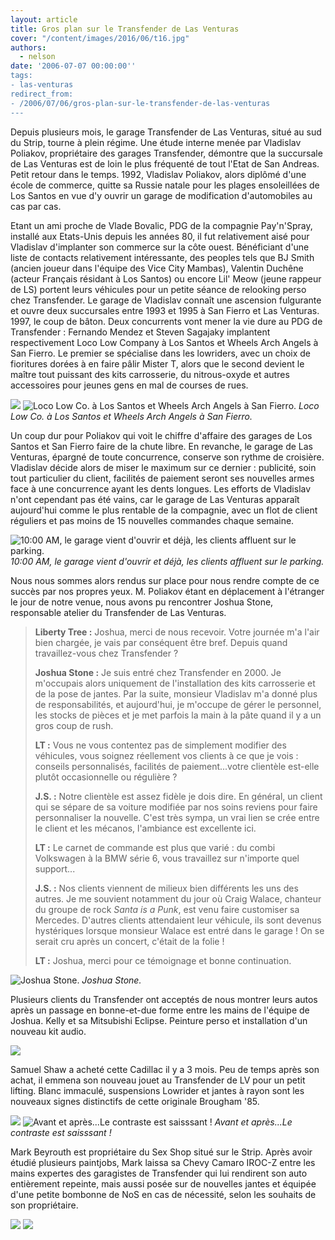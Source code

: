 ```yaml
---
layout: article
title: Gros plan sur le Transfender de Las Venturas
cover: "/content/images/2016/06/t16.jpg"
authors:
  - nelson
date: '2006-07-07 00:00:00''
tags:
- las-venturas
redirect_from:
- /2006/07/06/gros-plan-sur-le-transfender-de-las-venturas
---
```


Depuis plusieurs mois, le garage Transfender de Las Venturas, situé au sud du Strip, tourne à plein régime. Une étude interne menée par Vladislav Poliakov, propriétaire des garages Transfender, démontre que la succursale de Las Venturas est de loin le plus fréquenté de tout l'Etat de San Andreas. Petit retour dans le temps. 1992, Vladislav Poliakov, alors diplômé d'une école de commerce, quitte sa Russie natale pour les plages ensoleillées de Los Santos en vue d'y ouvrir un garage de modification d'automobiles au cas par cas.

Etant un ami proche de Vlade Bovalic, PDG de la compagnie Pay'n'Spray, installé aux Etats-Unis depuis les années 80, il fut relativement aisé pour Vladislav d'implanter son commerce sur la côte ouest. Bénéficiant d'une liste de contacts relativement intéressante, des peoples tels que BJ Smith (ancien joueur dans l'équipe des Vice City Mambas), Valentin Duchêne (acteur Français résidant à Los Santos) ou encore Lil' Meow (jeune rappeur de LS) portent leurs véhicules pour un petite séance de relooking perso chez Transfender. Le garage de Vladislav connaît une ascension fulgurante et ouvre deux succursales entre 1993 et 1995 à San Fierro et Las Venturas. 1997, le coup de bâton. Deux concurrents vont mener la vie dure au PDG de Transfender : Fernando Mendez et Steven Sagajaky implantent respectivement Loco Low Company à Los Santos et Wheels Arch Angels à San Fierro. Le premier se spécialise dans les lowriders, avec un choix de fioritures dorées à en faire pâlir Mister T, alors que le second devient le maître tout puissant des kits carrosserie, du nitrous-oxyde et autres accessoires pour jeunes gens en mal de courses de rues.

![](/content/images/2005/01/t5.jpg)
![Loco Low Co. à Los Santos et Wheels Arch Angels à San Fierro.](/content/images/2005/01/t2.jpg)
_Loco Low Co. à Los Santos et Wheels Arch Angels à San Fierro._

Un coup dur pour Poliakov qui voit le chiffre d'affaire des garages de Los Santos et San Fierro faire de la chute libre. En revanche, le garage de Las Venturas, épargné de toute concurrence, conserve son rythme de croisière. Vladislav décide alors de miser le maximum sur ce dernier : publicité, soin tout particulier du client, facilités de paiement seront ses nouvelles armes face à une concurrence ayant les dents longues. Les efforts de Vladislav n'ont cependant pas été vains, car le garage de Las Venturas apparaît aujourd'hui comme le plus rentable de la compagnie, avec un flot de client réguliers et pas moins de 15 nouvelles commandes chaque semaine.

![10:00 AM, le garage vient d'ouvrir et déjà, les clients affluent sur le parking.](/content/images/2005/01/t9.jpg)
_10:00 AM, le garage vient d'ouvrir et déjà, les clients affluent sur le parking._

Nous nous sommes alors rendus sur place pour nous rendre compte de ce succès par nos propres yeux. M. Poliakov étant en déplacement à l'étranger le jour de notre venue, nous avons pu rencontrer Joshua Stone, responsable atelier du Transfender de Las Venturas.

> **Liberty Tree :** Joshua, merci de nous recevoir. Votre journée m'a l'air bien chargée, je vais par conséquent être bref. Depuis quand travaillez-vous chez Transfender ?
> 
> **Joshua Stone :** Je suis entré chez Transfender en 2000. Je m'occupais alors uniquement de l'installation des kits carrosserie et de la pose de jantes. Par la suite, monsieur Vladislav m'a donné plus de responsabilités, et aujourd'hui, je m'occupe de gérer le personnel, les stocks de pièces et je met parfois la main à la pâte quand il y a un gros coup de rush.
> 
> **LT :** Vous ne vous contentez pas de simplement modifier des véhicules, vous soignez réellement vos clients à ce que je vois : conseils personnalisés, facilités de paiement...votre clientèle est-elle plutôt occasionnelle ou régulière ?
> 
> **J.S. :** Notre clientèle est assez fidèle je dois dire. En général, un client qui se sépare de sa voiture modifiée par nos soins reviens pour faire personnaliser la nouvelle. C'est très sympa, un vrai lien se crée entre le client et les mécanos, l'ambiance est excellente ici.
> 
> **LT :** Le carnet de commande est plus que varié : du combi Volkswagen à la BMW série 6, vous travaillez sur n'importe quel support...
> 
> **J.S. :** Nos clients viennent de milieux bien différents les uns des autres. Je me souvient notamment du jour où Craig Walace, chanteur du groupe de rock _Santa is a Punk_, est venu faire customiser sa Mercedes. D'autres clients attendaient leur véhicule, ils sont devenus hystériques lorsque monsieur Walace est entré dans le garage ! On se serait cru après un concert, c'était de la folie !
> 
> **LT :** Joshua, merci pour ce témoignage et bonne continuation.

![Joshua Stone.](/content/images/2005/01/t17.jpg)
_Joshua Stone._

Plusieurs clients du Transfender ont acceptés de nous montrer leurs autos après un passage en bonne-et-due forme entre les mains de l'équipe de Joshua. Kelly et sa Mitsubishi Eclipse. Peinture perso et installation d'un nouveau kit audio.

![](/content/images/2005/01/t3.jpg)

Samuel Shaw a acheté cette Cadillac il y a 3 mois. Peu de temps après son achat, il emmena son nouveau jouet au Transfender de LV pour un petit lifting. Blanc immaculé, suspensions Lowrider et jantes à rayon sont les nouveaux signes distinctifs de cette originale Brougham '85.

![](/content/images/2005/01/t6.jpg)
![Avant et après...Le contraste est saisssant !](/content/images/2005/01/t8.jpg)
_Avant et après...Le contraste est saisssant !_

Mark Beyrouth est propriétaire du Sex Shop situé sur le Strip. Après avoir étudié plusieurs paintjobs, Mark laissa sa Chevy Camaro IROC-Z entre les mains expertes des garagistes de Transfender qui lui rendirent son auto entièrement repeinte, mais aussi posée sur de nouvelles jantes et équipée d'une petite bombonne de NoS en cas de nécessité, selon les souhaits de son propriétaire.

![](/content/images/2005/01/t11.jpg)
![](/content/images/2005/01/t14.jpg)
